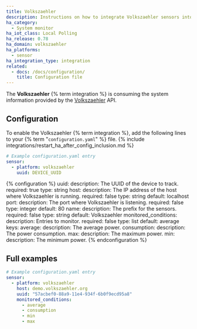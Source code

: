 ```yaml
---
title: Volkszaehler
description: Instructions on how to integrate Volkszaehler sensors into Home Assistant.
ha_category:
  - System monitor
ha_iot_class: Local Polling
ha_release: 0.78
ha_domain: volkszaehler
ha_platforms:
  - sensor
ha_integration_type: integration
related:
  - docs: /docs/configuration/
    title: Configuration file
---
```


The **Volkszaehler** {% term integration %} is consuming the system information provided by the [Volkszaehler](https://wiki.volkszaehler.org/) API.

## Configuration

To enable the Volkszaehler {% term integration %}, add the following lines to your {% term "`configuration.yaml`" %} file.
{% include integrations/restart_ha_after_config_inclusion.md %}

```yaml
# Example configuration.yaml entry
sensor:
  - platform: volkszaehler
    uuid: DEVICE_UUID
```

{% configuration %}
uuid:
  description: The UUID of the device to track.
  required: true
  type: string
host:
  description: The IP address of the host where Volkszaehler is running.
  required: false
  type: string
  default: localhost
port:
  description: The port where Volkszaehler is listening.
  required: false
  type: integer
  default: 80
name:
  description: The prefix for the sensors.
  required: false
  type: string
  default: Volkszaehler
monitored_conditions:
  description: Entries to monitor.
  required: false
  type: list
  default: average
  keys:
    average:
      description: The average power.
    consumption:
      description: The power consumption.
    max:
      description: The maximum power.
    min:
      description: The minimum power.
{% endconfiguration %}

## Full examples

```yaml
# Example configuration.yaml entry
sensor:
  - platform: volkszaehler
    host: demo.volkszaehler.org
    uuid: "57acbef0-88a9-11e4-934f-6b0f9ecd95a8"
    monitored_conditions:
      - average
      - consumption
      - min
      - max
```

